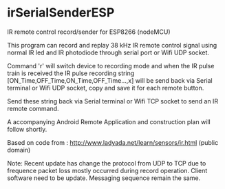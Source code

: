# irSerialSenderESP
IR remote control record/sender for ESP8266 (nodeMCU)

This program can record and replay 38 kHz IR remote control signal using normal IR led and IR photodiode through serial port or Wifi UDP socket.

Command 'r' will switch device to recording mode and when the IR pulse train is received the IR pulse recording string [ON_Time,OFF_Time,ON_Time,OFF_Time...,x] will be send back via Serial terminal or Wifi UDP socket, copy and save it for each remote button.

Send these string back via Serial terminal or Wifi TCP socket to send an IR remote command.

A accompanying Android Remote Application and construction plan will follow shortly.

Based on code from : http://www.ladyada.net/learn/sensors/ir.html (public domain)

Note: Recent update has change the protocol from UDP to TCP due to frequence packet loss mostly occurred during record operation. Client software need to be update. Messaging sequence remain the same.
